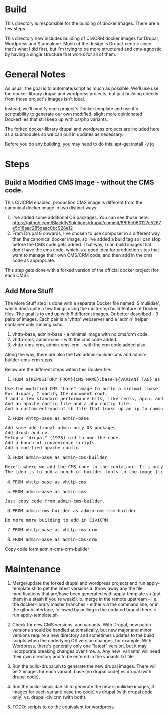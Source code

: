 
# Build

This directory is responsible for the building of docker images. There are a few steps.

This directory now includes building of CiviCRM docker images for Drupal, Wordpress and Standalone. Much of the design is Drupal-centric since that's what I did first, but I'm trying to be more structured and cms-agnostic by having a single structure that works for all of them.

# General Notes

As usual, the goal is to automate/script as much as possible. We'll use use the docker-library drupal and wordpress projects, but just building directly from those project's images isn't ideal.

Instead, we'll modify each project's Docker.template and use it's scriptability to generate our own modified, slight more opinionated Dockerfiles that still keep up with os/php variants.

The forked docker-library drupal and wordpress projects are included here as a submodules so we can pull in updates as necessary. 

Before you do any building, you may need to do this: apt-get install -y jq

# Steps

## Build a Modified CMS Image - without the CMS code.

This CiviCRM enabled, production CMS image is different from the canonical docker image in two distinct ways:
1. I've added some additional OS packages. You can see those here: 
https://github.com/BlackflySolutions/drupal/commit/88f6c060127e5267e5c18aac285daac0bc928e12
2. From Drupal 8 onwards, I've chosen to use composer in a different way than the canonical docker image, so I've added a build tag so I can stop before the CMS code gets added. That way, I can build images that don't have the cms code, which is a good idea for production sites that want to manage their own CMS/CRM code, and then add in the cms code as appropriate.

This step gets done with a forked version of the official docker project (for each CMS).

## Add More Stuff

The More Stuff step is done with a separate Docker file named 'Simuliidae', which does quite a few things using the multi-step build feature of Docker files. The goal is to end up with 6 different images. Or better described - 3 pairs of images. Each pair is a 'vhttp' webserver and a 'admin' helper container only running sshd.

1. vhttp-base, admin-base - a minimal image with no cms/crm code.
2. vhttp-cms, admin-cms - with the cms code added.
3. vhttp-cms-crm, admin-cms-crm - with the crm code added also.

Along the way, there are also the two admin-builder-cms and admin-builder-cms-crm steps.

Below are the different steps within this Docker file.

1. <pre>FROM ${REPOSITORY_FROM}{CMS_NAME}:base-${VARIANT_TAG} as vhttp-base</pre>
<pre>Use the modified CMS "base" image to build a minimal 'base' webserver image.
For drupal, I modify the document root.
I add a few standard performance bits, like redis, apcu, and imagick, as well as an msmtp setup to do mail. 
And an apache config file and a php config file.
And a custom entrypoint.sh file that looks up an ip to communicate with the container host.</pre>

2. <pre>FROM vhttp-base as admin-base</pre>
<pre>Add some additional admin-only OS packages. 
Add drush and cv.
Setup a "drupal" (1978) uid to own the code.
Add a bunch of convenience scripts.
Add a modified apache config.</pre>

3. <pre>FROM admin-base as admin-cms-builder</pre>
<pre>Here's where we add the CMS code to the container. It's only for the (4) non-base images.
The idea is to add a bunch of builder tools to the image (like composer, but also some other stuff that CiviCRM especially needs), and then build interim images from which we copy code. Yes, the 'builder pattern'.</pre>

4. <pre>FROM vhttp-base as vhttp-cms</pre>
5. <pre>FROM admin-base as admin-cms</pre>
<pre>Just copy code from admin-cms-builder.</pre>

6. <pre>FROM admin-cms-builder as admin-cms-crm-builder</pre>
<pre>Do more more building to add in CiviCRM.</pre>

7. <pre>FROM vhttp-base as vhttp-cms-crm</pre>
8. <pre>FROM admin-base as admin-cms-crm</pre>
Copy code form admin-cms-crm-builder</pre>

# Maintenance

1. Merge/update the forked drupal and wordpress projects and run apply-template.sh to get the latest versions 
  a. throw away any the file modifications that are/have been generated with apply-template.sh (put them in a stash if you're weak!).
  b. merge in the remote upstream - i.e. the docker-library master branches - either via the command line, or in the github interface, followed by pulling in the updated branch here.
  c. run apply-template.sh

2. Check for new CMS versions, and variants. With Drupal, new patch versions should be handled automatically, but new major and minor versions require a new directory and sometimes updates to the build scripts when the underlying OS version changes, for example. With Wordpress, there's generally only one "latest" version, but it may incorporate breaking changes over time.
  a. Any new 'variants' will need their own directory and to be entered in the variants.txt file.

3. Run the build-drupal.sh to generate the new drupal images. There will be 2 images for each variant: base (no drupal code) vs drupal (with drupal code).
4. Run the build-simuliidae.sh to generate the new simuliidae images, 3 images for each variant: base (no code) vs drupal (with drupal code only) vs. drupal-civicrm (with both).
5. TODO: scripts to do the equivalent for wordpress.
